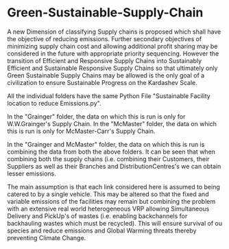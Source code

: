 # Green-Sustainable-Supply-Chain

A new Dimension of classifying Supply chains is proposed which shall have the objective of reducing emissions. Further secondary objectives of minimizing supply chain cost and allowing additional profit sharing may be considered in the future with appropriate priority sequencing. However the transition of Efficient and Responsive Supply Chains into Sustainably Efficient and Sustainable Responsive Supply Chains so that ultimately only Green Sustainable Supply Chains may be allowed is the only goal of a civilization to ensure Sustainable Progress on the Kardashev Scale.


All the individual folders have the same Python File "Sustainable Facility location to reduce Emissions.py".

In the "Grainger" folder, the data on which this is run is only for W.W.Grainger's Supply Chain.
In the "McMaster" folder, the data on which this is run is only for McMaster-Carr's Supply Chain.

In the "Grainger and McMaster" folder, the data on which this is run is combining the data from both the above folders. It can be seen that when combining both the supply chains (i.e. combining their Customers, their Suppliers as well as their Branches and DistributionCentres's we can obtain lesser emissions.

The main assumption is that each link considered here is assumed to being catered to by a single vehicle. This may be altered so that the fixed and variable emissions of the facilities may remain but combining the problem with an extensive real world heterogeneous VRP allowing Simultaneous Delivery and PickUp's of wastes (i.e. enabling backchannels for backhauling wastes which must be recycled). This will ensure survival of ou species and reduce emissions and Global Warming threats thereby preventing Climate Change.
